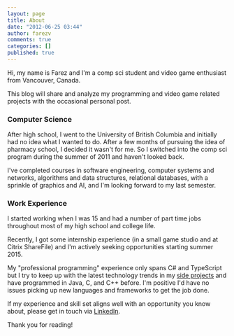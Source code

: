 ```yaml
---
layout: page
title: About
date: "2012-06-25 03:44"
author: farezv
comments: true
categories: []
published: true
---
```


Hi, my name is Farez and I'm a comp sci student and video game enthusiast from Vancouver, Canada.

This blog will share and analyze my programming and video game related projects with the occasional personal post.

### Computer Science

After high school, I went to the University of British Columbia and initially had no idea what I wanted to do. After a few months of pursuing the idea of pharmacy school, I decided it wasn't for me. So I switched into the comp sci program during the summer of 2011 and haven't looked back.

I've completed courses in software engineering, computer systems and networks, algorithms and data structures, relational databases, with a sprinkle of graphics and AI, and I'm looking forward to my last semester.

### Work Experience

I started working when I was 15 and had a number of part time jobs throughout most of my high school and college life.

Recently, I got some internship experience (in a small game studio and at Citrix ShareFile) and I'm actively seeking opportunities starting summer 2015.

My "professional programming" experience only spans C# and TypeScript but I try to keep up with the latest technology trends in my [side projects](http://farez.ca/projects.html) and have programmed in Java, C, and C++ before. I'm positive I'd have no issues picking up new languages and frameworks to get the job done.

If my experience and skill set aligns well with an opportunity you know about, please get in touch via [LinkedIn](http://linkedin.com/in/farezv).

Thank you for reading!